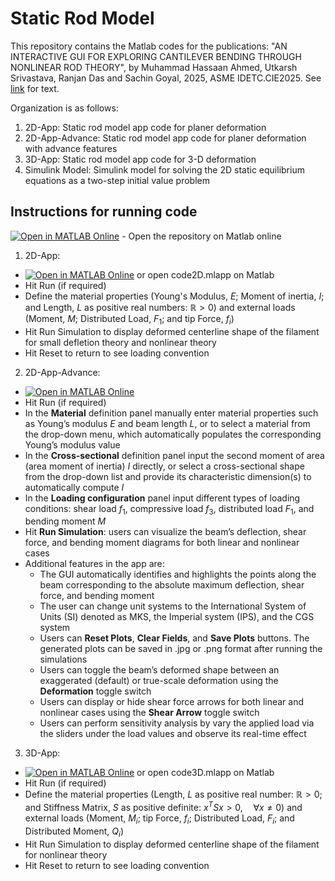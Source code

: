 # Static Rod Model

This repository contains the Matlab codes for the publications:
"AN INTERACTIVE GUI FOR EXPLORING CANTILEVER BENDING THROUGH NONLINEAR ROD THEORY", by Muhammad Hassaan Ahmed, Utkarsh Srivastava, Ranjan Das and Sachin Goyal, 2025, ASME IDETC.CIE2025. See [link](https://www.overleaf.com/project/67ce9f1a3f2d0bb77e847257) for text.

Organization is as follows:
1. 2D-App: Static rod model app code for planer deformation
2. 2D-App-Advance: Static rod model app code for planer deformation with advance features
3. 3D-App: Static rod model app code for 3-D deformation
4. Simulink Model: Simulink model for solving the 2D static equilibrium equations as a two-step initial value problem

## Instructions for running code
[![Open in MATLAB Online](https://www.mathworks.com/images/responsive/global/open-in-matlab-online.svg)](https://matlab.mathworks.com/open/github/v1?repo=mahmed271995/Static-Rod-Model-Codes-and-SImulink-Model) - Open the repository on Matlab online
1. 2D-App:
  * [![Open in MATLAB Online](https://www.mathworks.com/images/responsive/global/open-in-matlab-online.svg)](https://matlab.mathworks.com/open/github/v1?repo=mahmed271995/Static-Rod-Model-Codes-and-SImulink-Model&file=/2D-App/code2D.mlapp) or open code2D.mlapp on Matlab
  * Hit Run (if required)
  * Define the material properties (Young's Modulus, $E$; Moment of inertia, $I$; and Length, $L$ as positive real numbers: $\mathbb{R} > 0$) and external loads (Moment, $M$; Distributed Load, $F_1$; and tip Force, $f_i$)
  * Hit Run Simulation to display deformed centerline shape of the filament for small defletion theory and nonlinear theory
  * Hit Reset to return to see loading convention

2. 2D-App-Advance:
  * [![Open in MATLAB Online](https://www.mathworks.com/images/responsive/global/open-in-matlab-online.svg)](https://matlab.mathworks.com/open/github/v1?repo=mahmed271995/Static-Rod-Model-Codes-and-SImulink-Model&file=/2D-App-Advance/code2D_advance.mlapp)
  * Hit Run (if required)
  * In the **Material** definition panel manually enter material properties such as Young’s modulus $E$ and beam length $L$, or to select a material from the drop-down menu, which automatically populates the corresponding Young’s modulus value
  * In the **Cross-sectional** definition panel input the second moment of area (area moment of inertia) $I$ directly, or select a cross-sectional shape from the drop-down list and provide its characteristic dimension(s) to automatically compute $I$
  * In the **Loading configuration** panel input different types of loading conditions: shear load $f_1$, compressive load $f_3$, distributed load $F_1$, and bending moment $M$
  * Hit **Run Simulation**: users can visualize the beam’s deflection, shear force, and bending moment diagrams for both linear and nonlinear cases
  * Additional features in the app are:
    - The GUI automatically identifies and highlights the points along the beam corresponding to the absolute maximum deflection, shear force, and bending moment
    - The user can change unit systems to the International System of Units (SI) denoted as MKS, the Imperial system (IPS), and the CGS system
    - Users can **Reset Plots**, **Clear Fields**, and **Save Plots** buttons. The generated plots can be saved in .jpg or .png format after running the simulations
    - Users can toggle the beam’s deformed shape between an exaggerated (default) or true-scale deformation using the **Deformation** toggle switch
    - Users can display or hide shear force arrows for both linear and nonlinear cases using the **Shear Arrow** toggle switch
    - Users can perform sensitivity analysis by vary the applied load via the sliders under the load values and observe its real-time effect

3. 3D-App:
  * [![Open in MATLAB Online](https://www.mathworks.com/images/responsive/global/open-in-matlab-online.svg)](https://matlab.mathworks.com/open/github/v1?repo=mahmed271995/Static-Rod-Model-Codes-and-SImulink-Model&file=/3D-App/code3D.mlapp) or open code3D.mlapp on Matlab
  * Hit Run (if required)
  * Define the material properties (Length, $L$ as positive real number: $\mathbb{R} > 0$; and Stiffness Matrix, $S$ as positive definite: $x^T S x > 0, \quad \forall x \neq 0$) and external loads (Moment, $M_i$; tip Force, $f_i$; Distributed Load, $F_i$; and Distributed Moment, $Q_i$)
  * Hit Run Simulation to display deformed centerline shape of the filament for nonlinear theory
  * Hit Reset to return to see loading convention













